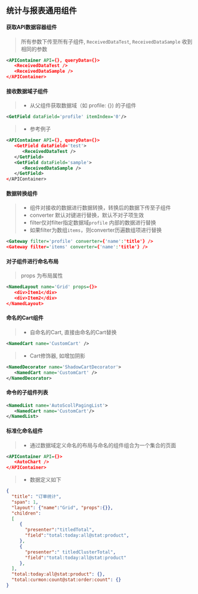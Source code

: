 ## 统计与报表通用组件

#### 获取API数据容器组件
> 所有参数下传至所有子组件, ```ReceivedDataTest```, ```ReceivedDataSample``` 收到相同的参数
```xml
<APIContainer API={}, queryData={}>
   <ReceivedDataTest />
   <ReceivedDataSample />
</APIContainer>
```

#### 接收数据域子组件
> * 从父组件获取数据域（如 profile: {}) 的子组件
```xml
<GetField dataField='profile' itemIndex='0'/>
```

> * 参考例子
```xml
<APIContainer API={}, queryData={}>
   <GetField dataField='test'>
      <ReceivedDataTest />
   </GetField>
   <GetField dataField='sample'>
      <ReceivedDataSample />
   </GetField>
</APIContainer>
```

#### 数据转换组件
> * 组件对接收的数据进行数据转换，转换后的数据下传至子组件
> * converter 默认对键进行替换，默认不对子项生效
> * filter仅对filter指定数据域`profile` 内部的数据进行替换
> * 如果filter为数组`items`，则converter历遍数组项进行替换
```xml
<Gateway filter='profile' converter={'name':'title'} />
<Gateway filter='items' converter={'name':'title'} />
```

#### 对子组件进行命名布局
> props 为布局属性
```xml
<NamedLayout name='Grid' props={}>
   <div>Item1</div>
   <div>Item2</div>
</NamedLayout>
```

#### 命名的Cart组件
> * 自命名的Cart, 直接由命名的Cart替换
```xml
<NamedCart name='CustomCart' />
```

> * Cart修饰器, 如增加阴影
```xml
<NamedDecorator name='ShadowCartDecorator'>
   <NamedCart name='CustomCart' />
</NamedDecorator>
```

#### 命令的子组件列表
```xml
<NamedList name='AutoScollPagingList'>
   <NamedCart name='CustomCart'/>
</NamedList>
```

#### 标准化命名组件
> * 通过数据域定义命名的布局与命名的组件组合为一个集合的页面
```xml
<APIContainer API={}>
   <AutoChart />
</APIContainer>
```

> * 数据定义如下
```json
{
  "title": "订单统计",
  "span": 1,
  "layout": {"name":"Grid", "props":{}}, 
  "children":
  [
     {
       "presenter":"titledTotal",
       "field":"total:today:all@stat:product",
     },
     {
       "presenter":" titledClusterTotal",
       "field":"total:today:all@stat:product"
     },
  ],
  "total:today:all@stat:product": {},
  "total:curmon:count@stat:order:count": {}
}
```

